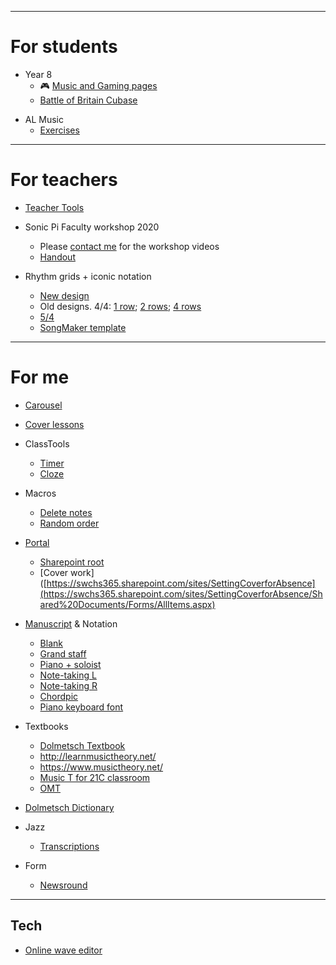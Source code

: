 
<!--

# Learning

* [Sonic Pi resources](http://ereed.gitbook.io)
* [View repo](https://github.com/MrReedSWCHS/mrreedswchs.github.io)

-->


<!---
# Induction

Prospective Year 12 students please find Summer preparatory work here:

* [Music](https://github.com/reedmusic/reedmusic.github.io/raw/master/mu-induction2022/Music%20Preparation.docx) &#9835;
* [Music Technology](/mt-induction2022) &#127908;
-->

<hr>

# For students

* Year 8
	* &#127918; [Music and Gaming pages](https://swchsmusic.gitbook.io/y8-music/gaming-and-music/chiptune)
	* [Battle of Britain Cubase](https://github.com/MrReedSWCHS/mrreedswchs.github.io/raw/master/y8/BattleOfBritain.zip)

<!--
* [VIP Studio Sessions](https://swchsmusic.gitbook.io/y8-music/vip-studio-sessions/logging-in)
* [Sonic Pi lessons](https://ereed.gitbook.io/learn-sonic-pi/faq)
	* [Lots more ideas](https://sonic-pi.mehackit.org/exercises/en/01-introduction/01-introduction.html)

* [Professional links](links.html)
-->


* AL Music
	* [Exercises](/exercises)




<hr>

# For teachers

* [Teacher Tools](/teacher-tools)

* Sonic Pi Faculty workshop 2020
	* Please [contact me](mailto:ereed@swchs.net) for the workshop videos
	* [Handout](handout.html)

* Rhythm grids + iconic notation
	* [New design](iconic/iconicchoices.htm)
	* Old designs. 4/4: [1 row](iconic/iconic8s.htm); [2 rows](iconic/iconic8s_2.htm); [4 rows](iconic/iconic8s_4.htm)
	* [5/4](iconic/iconic54.htm)
	* [SongMaker template](https://musiclab.chromeexperiments.com/Song-Maker/song/4938643022282752)


<hr>

# For me

* [Carousel](https://www.carousel-learning.com/)
* [Cover lessons](https://swchs365.sharepoint.com/sites/SettingCoverforAbsence/Shared%20Documents/Forms/AllItems.aspx)

* ClassTools
	* [Timer](https://www.classtools.net/timer/)
	* [Cloze](https://www.classtools.net/cloze/index.php)

* Macros
	* [Delete notes](macros\del_notes.txt)
	* [Random order](macros\shuffle_slides.txt)

* [Portal](https://portal.office.com)
  * [Sharepoint root](https://swchs365.sharepoint.com/sites/MusicDepartment/Shared%20Documents/Forms/AllItems.aspx)
  * [Cover work]([https://swchs365.sharepoint.com/sites/SettingCoverforAbsence](https://swchs365.sharepoint.com/sites/SettingCoverforAbsence/Shared%20Documents/Forms/AllItems.aspx)

* [Manuscript](https://www.dolmetsch.com/manuscriptpaper.htm) & Notation
	* [Blank](https://www.dolmetsch.com/blankmanuscript6portwiderule.pdf)
	* [Grand staff](https://www.dolmetsch.com/blankmanuscriptpiano4large.pdf)
	* [Piano + soloist](http://www.musicsheaf.com/cgi-bin/mspaper?name=blank3x4&type=pdf)
	* [Note-taking L](http://www.musicsheaf.com/cgi-bin/mspaper?name=theoryr12&type=pdf)
	* [Note-taking R](http://www.musicsheaf.com/cgi-bin/mspaper?name=theoryl12&type=pdf)
	* [Chordpic](https://chordpic.com/)
	* [Piano keyboard font](https://www.fontspace.com/keyboard-chord-diagram-font-f25876?fbclid=IwAR0MH6in6vuvY6z4yceatoT6opa_z8yYcARfU7c56zbd8njb43uu3LW6OxY)

* Textbooks
	* [Dolmetsch Textbook](https://www.dolmetsch.com/theoryintro.htm)
	* <http://learnmusictheory.net/>
	* <https://www.musictheory.net/>
	* [Music T for 21C classroom](https://musictheory.pugetsound.edu/mt21c/)
	* [OMT](http://openmusictheory.com/contents.html)
	
* [Dolmetsch Dictionary](https://www.dolmetsch.com/theoryindex.htm)

* Jazz
	* [Transcriptions](http://scooby-sax.com/Transcriptions.html)

* Form
	* [Newsround](https://www.bbc.co.uk/newsround/43245617)
<hr>

## Tech

* [Online wave editor](https://twistedwave.com/online)
